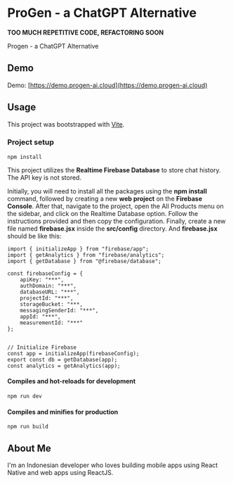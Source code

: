 # ProGen - a ChatGPT Alternative

**TOO MUCH REPETITIVE CODE, REFACTORING SOON**

Progen - a ChatGPT Alternative
## Demo

Demo: [https://demo.progen-ai.cloud](https://demo.progen-ai.cloud)


## Usage
This project was bootstrapped with [Vite](https://vitejs.dev/).
### Project setup
```
npm install
```

This project utilizes the **Realtime Firebase Database** to store chat history. The API key is not stored.

Initially, you will need to install all the packages using the **npm install** command, followed by creating a new **web project** on the **Firebase Console**. After that, navigate to the project, open the All Products menu on the sidebar, and click on the Realtime Database option. Follow the instructions provided and then copy the configuration. Finally, create a new file named **firebase.jsx** inside the **src/config** directory. And **firebase.jsx** should be like this:

```
import { initializeApp } from "firebase/app";
import { getAnalytics } from "firebase/analytics";
import { getDatabase } from "@firebase/database";

const firebaseConfig = {
    apiKey: "***",
    authDomain: "***",
    databaseURL: "***",
    projectId: "***",
    storageBucket: "***,
    messagingSenderId: "***",
    appId: "***",
    measurementId: "***"
};


// Initialize Firebase
const app = initializeApp(firebaseConfig);
export const db = getDatabase(app);
const analytics = getAnalytics(app);
```


#### Compiles and hot-reloads for development
```
npm run dev
```

#### Compiles and minifies for production
```
npm run build
```

## About Me

I'm an Indonesian developer who loves building mobile apps using React Native and web apps using ReactJS.
